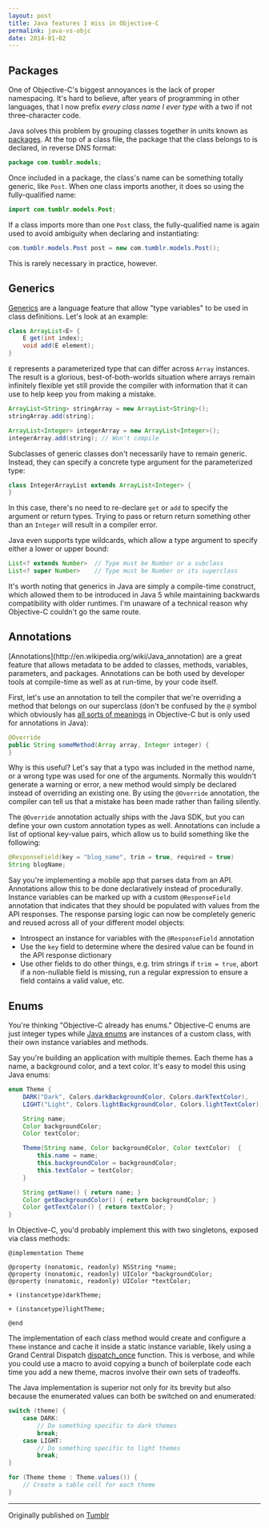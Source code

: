 ```yaml
---
layout: post
title: Java features I miss in Objective-C
permalink: java-vs-objc
date: 2014-01-02
---
```


<h2><a id="packages">Packages</a></h2>

One of Objective-C's biggest annoyances is the lack of proper namespacing. It's hard to believe, after years of programming in other languages, that I now prefix _every class name I ever type_ with a two if not three-character code.

Java solves this problem by grouping classes together in units known as [packages](http://en.wikipedia.org/wiki/Java_package). At the top of a class file, the package that the class belongs to is declared, in reverse DNS format:

```java
package com.tumblr.models;
```

Once included in a package, the class's name can be something totally generic, like `Post`. When one class imports another, it does so using the fully-qualified name:

```java
import com.tumblr.models.Post;
```

If a class imports more than one `Post` class, the fully-qualified name is again used to avoid ambiguity when declaring and instantiating:

```java
com.tumblr.models.Post post = new com.tumblr.models.Post();
```

This is rarely necessary in practice, however.

<h2><a id="generics">Generics</a></h2>

[Generics](http://en.wikipedia.org/wiki/Generics_in_Java) are a language feature that allow "type variables" to be used in class definitions. Let's look at an example:

```java
class ArrayList<E> {
    E get(int index);
    void add(E element);
}
```

`E` represents a parameterized type that can differ across `Array` instances. The result is a glorious, best-of-both-worlds situation where arrays remain infinitely flexible yet still provide the compiler with information that it can use to help keep you from making a mistake.

```java
ArrayList<String> stringArray = new ArrayList<String>();
stringArray.add(string);

ArrayList<Integer> integerArray = new ArrayList<Integer>();
integerArray.add(string); // Won't compile
```

Subclasses of generic classes don't necessarily have to remain generic. Instead, they can specify a concrete type argument for the parameterized type:

```java
class IntegerArrayList extends ArrayList<Integer> {
}
```

In this case, there's no need to re-declare `get` or `add` to specify the argument or return types. Trying to pass or return return something other than an `Integer` will result in a compiler error.

Java even supports type wildcards, which allow a type argument to specify either a lower or upper bound:

```java
List<? extends Number>  // Type must be Number or a subclass
List<? super Number>    // Type must be Number or its superclass
```

It's worth noting that generics in Java are simply a compile-time construct, which allowed them to be introduced in Java 5 while maintaining backwards compatibility with older runtimes. I'm unaware of a technical reason why Objective-C couldn't go the same route.

<h2><a id="annotations">Annotations</a></h2>
[Annotations](http://en.wikipedia.org/wiki/Java_annotation) are a great feature that allows metadata to be added to classes, methods, variables, parameters, and packages. Annotations can be both used by developer tools at compile-time as well as at run-time, by your code itself.

First, let's use an annotation to tell the compiler that we're overriding a method that belongs on our superclass (don't be confused by the `@` symbol which obviously has [all sorts of meanings](http://nshipster.com/at-compiler-directives/) in Objective-C but is only used for annotations in Java):

```java
@Override
public String someMethod(Array array, Integer integer) {
}
```

Why is this useful? Let's say that a typo was included in the method name, or a wrong type was used for one of the arguments. Normally this wouldn't generate a warning or error, a new method would simply be declared instead of overriding an existing one. By using the `@Override` annotation, the compiler can tell us that a mistake has been made rather than failing silently.

The `@Override` annotation actually ships with the Java SDK, but you can define your own custom annotation types as well. Annotations can include a list of optional key-value pairs, which allow us to build something like the following:

```java
@ResponseField(key = "blog_name", trim = true, required = true)
String blogName;
```

Say you're implementing a mobile app that parses data from an API. Annotations allow this to be done declaratively instead of procedurally. Instance variables can be marked up with a custom `@ResponseField` annotation that indicates that they should be populated with values from the API responses. The response parsing logic can now be completely generic and reused across all of your different model objects:

- Introspect an instance for variables with the `@ResponseField` annotation
- Use the `key` field to determine where the desired value can be found in the API response dictionary
- Use other fields to do other things, e.g. trim strings if `trim = true`, abort if a non-nullable field is missing, run a regular expression to ensure a field contains a valid value, etc.

<h2><a id="enums">Enums</a></h2>

You're thinking "Objective-C already has enums." Objective-C enums are just integer types while [Java enums](http://en.wikipedia.org/wiki/Enumerated_type#Java) are instances of a custom class, with their own instance variables and methods.

Say you're building an application with multiple themes. Each theme has a name, a background color, and a text color. It's easy to model this using Java enums:

```java
enum Theme {
    DARK("Dark", Colors.darkBackgroundColor, Colors.darkTextColor),
    LIGHT("Light", Colors.lightBackgroundColor, Colors.lightTextColor),

    String name;
    Color backgroundColor;
    Color textColor;

    Theme(String name, Color backgroundColor, Color textColor)  {
        this.name = name;
        this.backgroundColor = backgroundColor;
        this.textColor = textColor;
    }

    String getName() { return name; }
    Color getBackgroundColor() { return backgroundColor; }
    Color getTextColor() { return textColor; }
}
```

In Objective-C, you'd probably implement this with two singletons, exposed via class methods:

```objc
@implementation Theme

@property (nonatomic, readonly) NSString *name;
@property (nonatomic, readonly) UIColor *backgroundColor;
@property (nonatomic, readonly) UIColor *textColor;

+ (instancetype)darkTheme;

+ (instancetype)lightTheme;

@end
```

The implementation of each class method would create and configure a `Theme` instance and cache it inside a static instance variable, likely using a Grand Central Dispatch [dispatch_once](https://developer.apple.com/library/Mac/DOCUMENTATION/Performance/Reference/GCD_libdispatch_Ref/Reference/reference.html#//apple_ref/c/func/dispatch_once) function. This is verbose, and while you could use a macro to avoid copying a bunch of boilerplate code each time you add a new theme, macros involve their own sets of tradeoffs.

The Java implementation is superior not only for its brevity but also because the enumerated values can both be switched on and enumerated:

```java
switch (theme) {
    case DARK:
        // Do something specific to dark themes
        break;
    case LIGHT:
        // Do something specific to light themes
        break;
}

for (Theme theme : Theme.values()) {
    // Create a table cell for each theme
}
```

---

Originally published on [Tumblr](https://bryan.tumblr.com)
